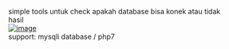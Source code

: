 simple tools untuk check apakah database bisa konek atau tidak <br> hasil <br>
<a href="https://imgbb.com/"><img src="https://i.ibb.co/LQVfy4Y/image.png" alt="image" border="0"></a>
<br>
support: mysqli database  / php7
